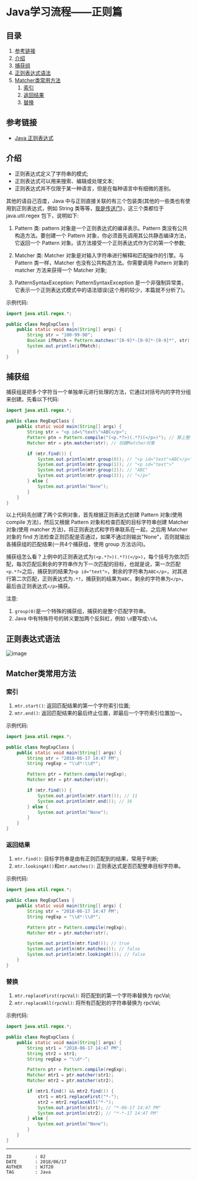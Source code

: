 
# Java学习流程——正则篇 #

## 目录 ##

1. [参考链接](#href1)
2. [介绍](#href2)
3. [捕获组](#href3)
4. [正则表达式语法](#href4)
5. [Matcher类常用方法](#href5)
    1. [索引](#href5-1)
    2. [返回结果](#href5-2)
    3. [替换](#href5-3)

## <a name="href1">参考链接</a> ##

- [Java 正则表达式](http://www.runoob.com/java/java-regular-expressions.html)

## <a name="href2">介绍</a> ##

- 正则表达式定义了字符串的模式;
- 正则表达式可以用来搜索、编辑或处理文本;
- 正则表达式并不仅限于某一种语言，但是在每种语言中有细微的差别。

其他的请自己百度，Java 中与正则直接关联的有三个包装类(其他的一些类也有使用到正则表达式，例如 String 类等等，[我是传送门](./Java学习流程——原生抽象类.md))，这三个类都位于 java.util.regex 包下，说明如下:

1. Pattern 类: pattern 对象是一个正则表达式的编译表示。Pattern 类没有公共构造方法。要创建一个 Pattern 对象，你必须首先调用其公共静态编译方法，它返回一个 Pattern 对象。该方法接受一个正则表达式作为它的第一个参数;

2. Matcher 类: Matcher 对象是对输入字符串进行解释和匹配操作的引擎。与Pattern 类一样，Matcher 也没有公共构造方法。你需要调用 Pattern 对象的 matcher 方法来获得一个 Matcher 对象;

3. PatternSyntaxException: PatternSyntaxException 是一个非强制异常类，它表示一个正则表达式模式中的语法错误(这个用的较少，本篇就不分析了)。

示例代码:

```Java
import java.util.regex.*;

public class RegExpClass {
    public static void main(String[] args) {
        String str = "100-99-98";
        Boolean ifMatch = Pattern.matches("[0-9]*-[0-9]*-[0-9]*", str); // 第一个参数是正则表达式，第二个参数是检查匹配的目标
        System.out.println(ifMatch);
    }
}
```

## <a name="href3">捕获组</a> ##

捕获组是把多个字符当一个单独单元进行处理的方法，它通过对括号内的字符分组来创建。先看以下代码:

```Java
import java.util.regex.*;

public class RegExpClass {
    public static void main(String[] args) {
        String str = "<p id=\"text\">ABC</p>";
        Pattern ptn = Pattern.compile("(<p.*?>)(.*?)(</p>)"); // 算上整个匹配字符串，共4个组，".*?"是非贪婪模式，获得最短匹配
        Matcher mtr = ptn.matcher(str); // 创建Matcher对象

        if (mtr.find()) {
            System.out.println(mtr.group(0)); // "<p id="text">ABC</p>"
            System.out.println(mtr.group(1)); // "<p id="text">"
            System.out.println(mtr.group(2)); // "ABC"
            System.out.println(mtr.group(3)); // "</p>"
        } else {
            System.out.println("None");
        }
    }
}
```

以上代码先创建了两个实例对象，首先根据正则表达式创建 Pattern 对象(使用 compile 方法)，然后又根据 Pattern 对象和检查匹配的目标字符串创建 Matcher 对象(使用 matcher 方法)，将正则表达式和字符串联系在一起，之后用 Matcher 对象的 find 方法检查正则匹配是否通过，如果不通过则输出"None"，否则就输出各捕获组的匹配结果(一共4个捕获组，使用 group 方法访问)。

捕获组怎么看？上例中的正则表达式为`(<p.*?>)(.*?)(</p>)`，每个括号为依次匹配，每次匹配后剩余的字符串作为下一次匹配的目标，也就是说，第一次匹配`<p.*?>`之后，捕获到的结果为`<p id="text">`，剩余的字符串为`ABC</p>`，对其进行第二次匹配，正则表达式为`.*?`，捕获到的结果为`ABC`，剩余的字符串为`</p>`，最后由正则表达式`</p>`捕获。

注意:

1. `group(0)`是一个特殊的捕获组，捕获的是整个匹配字符串。
2. Java 中有特殊符号的转义要加两个反斜杠，例如 `\d`要写成`\\d`。

## <a name="href4">正则表达式语法</a> ##

![image](https://raw.githubusercontent.com/WebUnion-core/doc-repositort/master/WJT20/images/w59.png)

## <a name="href5">Matcher类常用方法</a> ##

### <a name="href5-1">索引</a> ###

1. `mtr.start()`: 返回匹配结果的第一个字符索引位置;
2. `mtr.end()`: 返回匹配结果的最后终止位置，即最后一个字符索引位置加一。

示例代码:

```Java
import java.util.regex.*;

public class RegExpClass {
    public static void main(String[] args) {
        String str = "2018-06-17 14:47 PM";
        String regExp = "\\d*:\\d*";

        Pattern ptr = Pattern.compile(regExp);
        Matcher mtr = ptr.matcher(str);

        if (mtr.find()) {
            System.out.println(mtr.start()); // 11
            System.out.println(mtr.end()); // 16
        } else {
            System.out.println("None");
        }
    }
}
```

### <a name="href5-2">返回结果</a> ###

1. `mtr.find()`: 目标字符串是由有正则匹配到的结果，常用于判断;
2. `mtr.lookingAt()`和`mtr.matches()`: 正则表达式是否匹配整串目标字符串。

示例代码:

```Java
import java.util.regex.*;

public class RegExpClass {
    public static void main(String[] args) {
        String str = "2018-06-17 14:47 PM";
        String regExp = "\\d*:\\d*";

        Pattern ptr = Pattern.compile(regExp);
        Matcher mtr = ptr.matcher(str);

        System.out.println(mtr.find()); // true
        System.out.println(mtr.matches()); // false
        System.out.println(mtr.lookingAt()); // false
    }
}
```

### <a name="href5-3">替换</a> ###

1. `mtr.replaceFirst(rpcVal)`: 将匹配到的第一个字符串替换为 rpcVal;
2. `mtr.replaceAll(rpcVal)`: 将所有匹配到的字符串替换为 rpcVal;

示例代码:

```Java
import java.util.regex.*;

public class RegExpClass {
    public static void main(String[] args) {
        String str1 = "2018-06-17 14:47 PM";
        String str2 = str1;
        String regExp = "\\d*-";

        Pattern ptr = Pattern.compile(regExp);
        Matcher mtr1 = ptr.matcher(str1);
        Matcher mtr2 = ptr.matcher(str2);

        if (mtr1.find() && mtr2.find()) {
            str1 = mtr1.replaceFirst("*-");
            str2 = mtr2.replaceAll("*-");
            System.out.println(str1); // "*-06-17 14:47 PM"
            System.out.println(str2); // "*-*-17 14:47 PM"
        } else {
            System.out.println("None");
        }
    }
}
```

---

```
ID         : 82
DATE       : 2018/06/17
AUTHER     : WJT20
TAG        : Java
```

